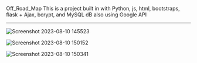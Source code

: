 Off_Road_Map
This is a project built in with Python, js, html, bootstraps, flask + Ajax, bcrypt, and MySQL dB
also using Google API
_____________________________________________________________________________________________________

![Screenshot 2023-08-10 145523](https://github.com/BrasiMexDeveloper/Off_Road_Map/assets/43840046/07bd8a1e-b6de-4edb-9058-acb2636b0cb2)

![Screenshot 2023-08-10 150152](https://github.com/BrasiMexDeveloper/Off_Road_Map/assets/43840046/273b0c64-c463-4dee-8655-f561777254d2)

![Screenshot 2023-08-10 150341](https://github.com/BrasiMexDeveloper/Off_Road_Map/assets/43840046/452e07ba-d0b8-41ad-846e-6f3f6631e7df)
